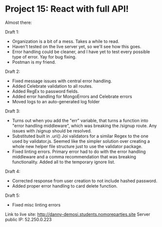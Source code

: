 # Project 15: React with full API!

Almost there:

Draft 1:

* Organization is a bit of a mess. Takes a while to read.
* Haven't tested on the live server yet, so we'll see how this goes.
* Error handling could be cleaner, and I have yet to test every possible type of error. Yay for bug fixing.
* Postman is my friend.

Draft 2:

* Fixed message issues with central error handling.
* Added Celebrate validation to all routes.
* Added RegEx to password fields.
* Added error handling for MongoErrors and Celebrate errors
* Moved logs to an auto-generated log folder

Draft 3:

* Turns out when you add the "err" variable, that turns a function into "error handling middleware", which was breaking the /signup route. Any issues with /signup should be resolved.
* Substituted built in .uri() Joi validators for a similar Regex to the one used by validator.js. Seemed like the simpler solution over creating a whole new helper file structure just to use the validator package.
* Fixed linting errors. Primary error had to do with the error handling middleware and a comma recommendation that was breaking functionality. Added all to the temporary ignore list.

Draft 4:

* Corrected response from user creation to not include hashed password.
* Added proper error handling to card delete function.

Draft 5: 

* Fixed misc linting errors

Link to live site: http://danny-demosi.students.nomoreparties.site
Server public IP: 52.250.0.223
